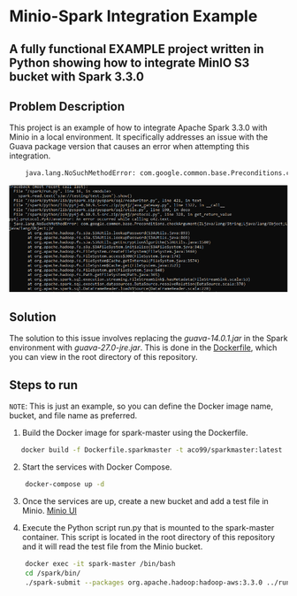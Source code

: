 # Minio-Spark Integration Example

## A fully functional EXAMPLE project written in Python showing how to integrate MinIO S3 bucket with Spark 3.3.0 

## Problem Description

This project is an example of how to integrate Apache Spark 3.3.0 with Minio in a local environment. It specifically addresses an issue with the Guava package version that causes an error when attempting this integration.

```bash
    java.lang.NoSuchMethodError: com.google.common.base.Preconditions.checkArgument
```
![Stacktrace of the problem](./problem.png)

## Solution

The solution to this issue involves replacing the *guava-14.0.1.jar* in the Spark environment with *guava-27.0-jre.jar*. This is done in the [Dockerfile](Dockerfile.sparkmaster), which you can view in the root directory of this repository.

## Steps to run

`NOTE`: This is just an example, so you can define the Docker image name, bucket, and file name as preferred.

1. Build the Docker image for spark-master using the Dockerfile.

```bash
   docker build -f Dockerfile.sparkmaster -t aco99/sparkmaster:latest .
```

2. Start the services with Docker Compose.

```bash
    docker-compose up -d
```

3. Once the services are up, create a new bucket and add a test file in Minio. [Minio UI](http://localhost:9001/)

4. Execute the Python script run.py that is mounted to the spark-master container. This script is located in the root directory of this repository and it will read the test file from the Minio bucket.
```bash
    docker exec -it spark-master /bin/bash
    cd /spark/bin/
    ./spark-submit --packages org.apache.hadoop:hadoop-aws:3.3.0 ../run.py 
```
